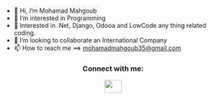 - 👋 Hi, I’m Mohamad Mahgoub
- 👀 I’m interested in Programming
- 🌱 Interested in .Net, Django, Odooa and LowCode any thing related coding.
- 💞️ I’m looking to collaborate an International Company
- 📫 How to reach me ==>  mohamadmahgoub35@gmail.com

<h3 align="center">Connect with me:</h3>
<p align="center">
<a href="https://www.linkedin.com/in/mohamad-mahgoub-4081b6141/" target="blank"><img align="center" src="https://cdn.jsdelivr.net/npm/simple-icons@3.0.1/icons/linkedin.svg" alt="" height="30" width="40" /></a></p>
<!---
Mohamadmahgoub910/Mohamadmahgoub910 is a ✨ special ✨ repository because its `README.md` (this file) appears on your GitHub profile.
You can click the Preview link to take a look at your changes.
--->
